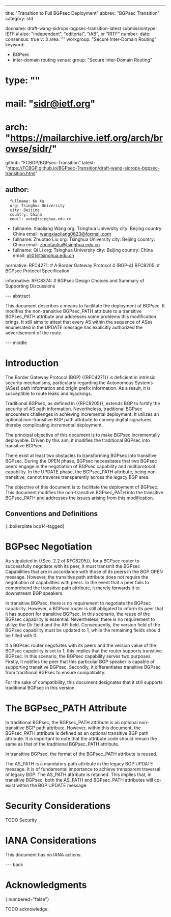 ---
title: "Transition to Full BGPsec Deployment"
abbrev: "BGPsec Transition"
category: std

docname: draft-wang-sidrops-bgpsec-transition-latest
submissiontype: IETF  # also: "independent", "editorial", "IAB", or "IRTF"
number:
date:
consensus: true
v: 3
area: ""
workgroup: "Secure Inter-Domain Routing"
keyword:
 - BGPsec
 - inter-domain routing
venue:
  group: "Secure Inter-Domain Routing"
  # type: ""
  # mail: "sidr@ietf.org"
  # arch: "https://mailarchive.ietf.org/arch/browse/sidr/"
  github: "FCBGP/BGPsec-Transition"
  latest: "https://FCBGP.github.io/BGPsec-Transition/draft-wang-sidrops-bgpsec-transition.html"

author:
  -
      fullname: Ke Xu
      org: Tsinghua University
      city: Beijing
      country: China
      email: xuke@tsinghua.edu.cn
  -
      fullname: Xiaoliang Wang
      org: Tsinghua University
      city: Beijing
      country: China
      email: wangxiaoliang0623@foxmail.com
  -
      fullname: Zhuotao Liu
      org: Tsinghua University
      city: Beijing
      country: China
      email: zhuotaoliu@tsinghua.edu.cn
  -
      fullname: Qi Li
      org: Tsinghua University
      city: Beijing
      country: China
      email: qli01@tsinghua.edu.cn

normative:
    RFC4271:   # A Border Gateway Protocol 4 (BGP-4)
    RFC8205:   # BGPsec Protocol Specification

informative:
    RFC8374:   # BGPsec Design Choices and Summary of Supporting Discussions


--- abstract

This document describes a means to facilitate the deployment of BGPsec. It modifies the non-transitive BGPsec_PATH attribute to a transitive BGPsec_PATH attribute and addresses some problems this modification brings. It still aims to attest that every AS within the sequence of ASes enumerated in the UPDATE message has explicitly authorized the advertisement of the route.

--- middle

# Introduction

The Border Gateway Protocol (BGP) {{RFC4271}} is deficient in intrinsic security mechanisms, particularly regarding the Autonomous Systems (ASes) path information and origin prefix information. As a result, it is susceptible to route leaks and hijackings.

Traditional BGPsec, as defined in {{RFC8205}}, extends BGP to fortify the security of AS path information. Nevertheless, traditional BGPsec encounters challenges in achieving incremental deployment. It utilizes an optional non-transitive BGP path attribute to convey digital signatures, thereby complicating incremental deployment.

The principal objective of this document is to make BGPsec incrementally deployable. Driven by this aim, it modifies the traditional BGPsec into transitive BGPsec.

There exist at least two obstacles to transforming BGPsec into transitive BGPsec. During the OPEN phase, BGPsec necessitates that two BGPsec peers engage in the negotiation of BGPsec capability and multiprotocol capability. In the UPDATE phase, the BGPsec_PATH attribute, being non-transitive, cannot traverse transparently across the legacy BGP area.

The objective of this document is to facilitate the deployment of BGPsec. This document modifies the non-transitive BGPsec_PATH into the transitive BGPsec_PATH and addresses the issues arising from this modification.

## Conventions and Definitions

{::boilerplate bcp14-tagged}

<!-- # Problem Statements -->
<!--
The global adoption of BGPsec faces significant barriers rooted in technical incompatibilities, operational complexities, and coordination dependencies. We have summaried them as follows.
-->
<!-- ## ​Mandatory Capability Negotiation​​ -->
<!--
1. BGPsec requires explicit capability negotiation between peering routers during session establishment. If either peer lacks BGPsec support, the protocol defaults to legacy BGP operation, creating fragmented security coverage in heterogeneous network environments. Thus, when an AS wants to deploy BGPsec, it must require its peers to also implement and deploy BGPsec. Otherwise, BGPsec will downgrade to traditional BGP and cannot transit transparently over legacy BGP areas.
-->
<!-- ## ​​Backward Compatibility Gaps​​ -->
<!--
2. The BGPsec_Path attribute replaces AS_PATH/AS4_PATH with cryptographically signed routing data. No graceful degradation mechanism exists for mixed BGPsec-legacy paths. Critical path attributes may be stripped or misinterpreted when traversing legacy nodes, potentially violating routing integrity.
-->
<!-- ## Degraded Path Visibility -->
<!--
3. The reliance of legacy systems on AS path information for critical functions (e.g., loop prevention, route prioritization) creates operational hazards when BGPsec_Path is uninterpreted. This may result in suboptimal path selection or unintended traffic blackholing.
-->
<!-- ## ​​Nonlinear Security Benefits​​ -->
<!--
4. End-to-end security guarantees are contingent on full-path BGPsec adoption. Partial deployment leaves unsigned AS-path segments vulnerable to forgery, creating a "weakest link" security model that undermines incentives for early adopters.
-->
<!-- ## ​​Operational Overhead and Infrastructure Demands​​ -->
<!-- ​​Computational Costs​​: -->
<!--
5. Cryptographic signing/validation of updates at each AS hop imposes substantial processing overhead, necessitating hardware upgrades and optimized signing algorithms for large-scale deployments.
-->
<!-- ​​PKI Governance Requirements -->
<!--
6. BGPsec requires the establishment of a globally trusted Public Key Infrastructure (PKI) for certificate issuance, revocation, and lifecycle management. Maintaining this PKI at internet-scale demands unprecedented cross-organizational coordination.
-->
<!-- ## ​​Coordination and Adoption Impediments​​ -->
<!-- ​​Universal Adoption Dilemma​​ -->
<!--
7. The protocol's security value is realized only through near-universal adoption, yet achieving consensus among autonomous network operators with divergent priorities remains a systemic challenge.
-->
<!-- ​​Resource Disparities -->
<!-- 8. Smaller networks face disproportionate financial and technical burdens in upgrading infrastructure, implementing PKI workflows, and maintaining signing operations, exacerbating adoption asymmetries. -->
<!--
This document mainly focuses on the technical incompatibilities to make BGPsec incrementally deployable.
-->

# BGPsec Negotiation

As stipulated in {{Sec. 2.2 of RFC8205}}, for a BGPsec router to successfully negotiate with its peer, it must transmit the BGPsec Capabilities that are in accordance with those of its peers in the BGP OPEN message. However, the transitive path attribute does not require the negotiation of capabilities with peers. In the event that a peer fails to comprehend the transitive path attribute, it merely forwards it to downstream BGP speakers.

In transitive BGPsec, there is no requirement to negotiate the BGPsec capability. However, a BGPsec router is still obligated to inform its peer that it has support for transitive BGPsec. In this scenario, the reuse of the BGPsec capability is essential. Nevertheless, there is no requirement to utilize the Dir field and the AFI field. Consequently, the version field of the BGPsec capability must be updated to 1, while the remaining fields should be filled with 0.

If a BGPsec router negotiates with its peers and the version value of the BGPsec capability is set to 1, this implies that the router supports transitive BGPsec. In this scenario, the BGPsec capability serves two purposes. Firstly, it notifies the peer that this particular BGP speaker is capable of supporting transitive BGPsec. Secondly, it differentiates transitive BGPsec from traditional BGPsec to ensure compatibility.

For the sake of compatibility, this document designates that it still supports traditional BGPsec in this version.

# The BGPsec_PATH Attribute

In traditional BGPsec, the BGPsec_PATH attribute is an optional non-transitive BGP path attribute. However, within this document, the BGPsec_PATH attribute is defined as an optional transitive BGP path attribute. It is important to note that the attribute code should remain the same as that of the traditional BGPsec_PATH attribute.

In transitive BGPsec, the format of the BGPsec_PATH attribute is reused.

The AS_PATH is a mandatory path attribute in the legacy BGP UPDATE message. It is of fundamental importance to achieve transparent traversal of legacy BGP. The AS_PATH attribute is retained. This implies that, in transitive BGPsec, both the AS_PATH and BGPsec_PATH attributes will co-exist within the BGP UPDATE message.


# Security Considerations

TODO Security


# IANA Considerations

This document has no IANA actions.


--- back

# Acknowledgments
{:numbered="false"}

TODO acknowledge.
